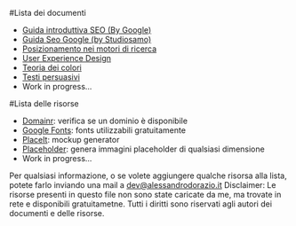 
#Lista dei documenti
- [Guida introduttiva SEO (By Google)](https://support.google.com/webmasters/answer/7451184?hl=it)
- [Guida Seo Google (by Studiosamo)](https://www.studiosamo.it/wp-content/uploads/2016/05/Guida-SEO-Google.pdf)
- [Posizionamento nei motori di ricerca](https://www.prima-posizione.it/download/guida-posizionamento-motori-ricerca.pdf)
- [User Experience Design](http://userexperience.boutique/wp-content/uploads/2016/07/user-experience-design-ebook-gratuito-uxboutique.pdf)
- [Teoria dei colori](https://www.politesi.polimi.it/bitstream/10589/18321/1/2011_03_Rossin.pdf)
- [Testi persuasivi](https://www.armandogiorgi.it/wp-content/uploads/2015/07/testi-persuasivi-swipe-files-pronesis.pdf)
- Work in progress...

#Lista delle risorse
- [Domainr](https://domainr.com/): verifica se un dominio è disponibile
- [Google Fonts](https://fonts.google.com/): fonts utilizzabili gratuitamente
- [PlaceIt](https://placeit.net/): mockup generator
- [Placeholder](https://placeholder.com/): genera immagini placeholder di qualsiasi dimensione
- Work in progress...

Per qualsiasi informazione, o se volete aggiungere qualche risorsa alla lista, potete farlo inviando una mail a dev@alessandrodorazio.it
Disclaimer: Le risorse presenti in questo file non sono state caricate da me, ma trovate in rete e disponibili gratuitametne. Tutti i diritti sono riservati agli autori dei documenti e delle risorse.

